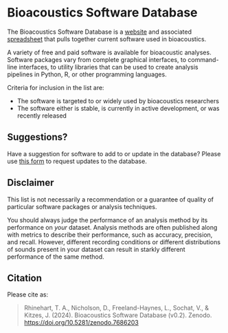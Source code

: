 # Bioacoustics Software Database

The Bioacoustics Software Database is a [website](https://rhine3.github.io/bioacoustics-software/) and associated [spreadsheet](https://docs.google.com/spreadsheets/d/1Ba1MY4o5Sm1f08IekJcbxAtSjkDN71Z1RZ42kzrofJ0/edit#gid=0) that pulls together current software used in bioacoustics.

A variety of free and paid software is available for bioacoustic analyses. Software packages vary from complete graphical interfaces, to command-line interfaces, to utility libraries that can be used to create analysis pipelines in Python, R, or other programming languages.

Criteria for inclusion in the list are:
* The software is targeted to or widely used by bioacoustics researchers
* The software either is stable, is currently in active development, or was recently released

## Suggestions?
Have a suggestion for software to add to or update in the database? Please use [this form](https://forms.gle/2CyEnTbu7Asm8q2d7) to request updates to the database.

## Disclaimer
This list is not necessarily a recommendation or a guarantee of quality of particular software packages or analysis techniques. 

You should always judge the performance of an analysis method by its performance on *your* dataset. Analysis methods are often published along with metrics to describe their performance, such as accuracy, precision, and recall. However, different recording conditions or different distributions of sounds present in your dataset can result in starkly different performance of the same method.

## Citation
Please cite as:

> Rhinehart, T. A., Nicholson, D., Freeland-Haynes, L., Sochat, V., & Kitzes, J. (2024). Bioacoustics Software Database (v0.2). Zenodo. https://doi.org/10.5281/zenodo.7686203